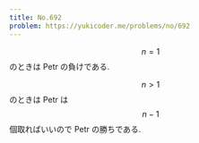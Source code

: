 ```yaml
---
title: No.692
problem: https://yukicoder.me/problems/no/692
---
```

$$ n = 1 $$ のときは Petr の負けである.

$$ n \gt 1 $$ のときは Petr は $$ n-1 $$ 個取ればいいので Petr の勝ちである.
